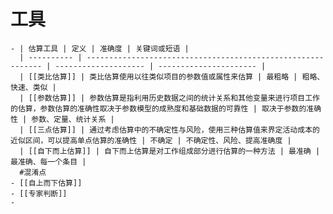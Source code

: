 # 工具
	- | 估算工具 | 定义 | 准确度 | 关键词或短语 |
	  | ---------- | ------------------------------------------------------------ | -------------------- | ---------------------- | 
	  | [[类比估算]] | 类比估算使用以往类似项目的参数值或属性来估算 | 最粗略 | 粗略、快速、类似 | 
	  | [[参数估算]] | 参数估算是指利用历史数据之间的统计关系和其他变量来进行项目工作的估算，参数估算的准确性取决于参数模型的成熟度和基础数据的可靠性 | 取决于参数的准确性 | 参数、定量、统计关系 | 
	  | [[三点估算]] | 通过考虑估算中的不确定性与风险，使用三种估算值来界定活动成本的近似区间，可以提高单点估算的准确性 | 不确定 | 不确定性、风险、提高准确度 | 
	  | [[自下而上估算]] | 自下而上估算是对工作组成部分进行估算的一种方法 | 最准确 | 最准确、每一个条目 |
	  #混淆点
	- [[自上而下估算]]
	- [[专家判断]]
	-